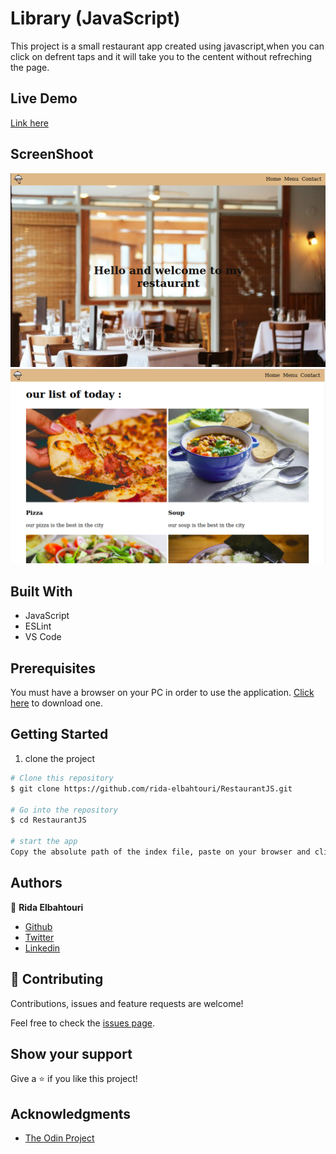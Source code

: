 # Library (JavaScript)

This project is a small restaurant app created using javascript,when you can click on defrent taps and it will take you to the centent without refreching the page.

## Live Demo

[Link here]()

## ScreenShoot

![screenshoot](dist/assets/images/screenshot1.png)
![screenshoot](dist/assets/images/screenshot2.png)

## Built With

- JavaScript
- ESLint
- VS Code

## Prerequisites

You must have a browser on your PC in order to use the application. [Click here](https://www.mozilla.org/en-US/firefox/new/) to download one.

## Getting Started

1. clone the project

```bash
# Clone this repository
$ git clone https://github.com/rida-elbahtouri/RestaurantJS.git

# Go into the repository
$ cd RestaurantJS

# start the app
Copy the absolute path of the index file, paste on your browser and click on enter
```

## Authors

👤 **Rida Elbahtouri**

- [Github](https://github.com/rida-elbahtouri)
- [Twitter](https://twitter.com/RElbahtouri)
- [Linkedin](https://www.linkedin.com/in/rida-elbahtouri/)

## 🤝 Contributing

Contributions, issues and feature requests are welcome!

Feel free to check the <a href="https://github.com/rida-elbahtouri/RestaurantJS/issues" target="_blank">issues page</a>.

## Show your support

Give a ⭐️ if you like this project!

## Acknowledgments

- <a href="https://www.theodinproject.com/" target="_blank">The Odin Project</a>

